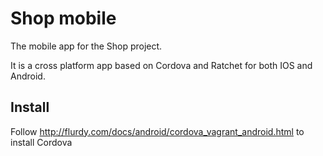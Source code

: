 Shop mobile
======

The mobile app for the Shop project.


It is a cross platform app based on Cordova and Ratchet for both IOS and Android.



Install
---

Follow http://flurdy.com/docs/android/cordova_vagrant_android.html to install Cordova

